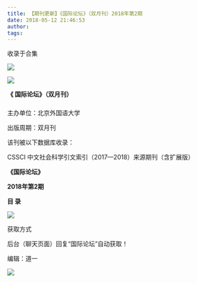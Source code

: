 ```yaml
---
title: 【期刊更新】《国际论坛》（双月刊）2018年第2期
date: 2018-05-12 21:46:53
author: 
tags: 
---
```



收录于合集

![](/images/3741/2.gif)

  

  

  

![](/images/3741/3.png)

**《 国际论坛》（双月刊）**

###

###

主办单位：北京外国语大学

出版周期：双月刊

该刊被以下数据库收录：

CSSCI 中文社会科学引文索引（2017—2018）来源期刊（含扩展版）

 **《国际论坛》**

 **2018年第2期**

 **目 录**

![](/images/3741/4.png)

  

获取方式

后台（聊天页面）回复“国际论坛”自动获取！

编辑：道一

![](/images/3741/5.gif)

  

  

